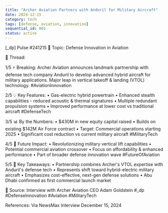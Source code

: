 ```yaml
---
title: "Archer Aviation Partners with Anduril for Military Aircraft"
date: 2024-12-15
category: tech
tags: [defense, aviation, innovation]
sequential_id: 001
status: active
---
```


[_dp] Pulse #241215
📍 Topic: Defense Innovation in Aviation

🧵 Thread:

1/5 ⚡️ Breaking: Archer Aviation announces landmark partnership with defense tech company Anduril to develop advanced hybrid aircraft for military applications. Major leap in vertical takeoff & landing (VTOL) technology. #AviationInnovation

2/5 💡 Key Features:
• Gas-electric hybrid powertrain
• Enhanced stealth capabilities - reduced acoustic & thermal signatures
• Multiple redundant propulsion systems
• Improved performance at lower cost vs traditional aircraft
#DefenseTech

3/5 📊 By the Numbers:
• $430M in new equity capital raised
• Builds on existing $142M Air Force contract
• Target: Commercial operations starting 2025
• Significant cost reduction vs current military aircraft
#MilitaryTech

4/5 🔮 Future Impact:
• Revolutionizing military vertical lift capabilities
• Potential commercial aviation crossover
• Focus on affordability & enhanced performance
• Part of broader defense innovation wave
#FutureOfAviation

5/5 🎯 Key Takeaways:
• Partnership combines Archer's VTOL expertise with Anduril's defense tech
• Represents shift toward hybrid-electric military aircraft
• Emphasizes cost-effective, next-gen defense solutions
• Abu Dhabi confirmed as first commercial launch market

🔗 Source: Interview with Archer Aviation CEO Adam Goldstein
#_dp #DefenseInnovation #Aviation #MilitaryTech

References:
Via NewsMax Interview
December 15, 2024